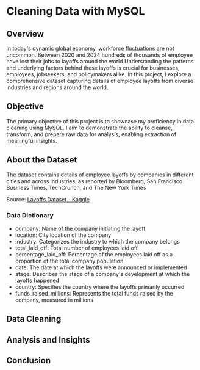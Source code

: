 # Cleaning Data with MySQL

## Overview

In today's dynamic global economy, workforce fluctuations are not uncommon. Between 2020 and 2024 hundreds of thousands of employee have lost their jobs to layoffs around the world.Understanding the patterns and underlying factors behind these layoffs is crucial for businesses, employees, jobseekers, and policymakers alike. In this project, I explore a comprehensive dataset capturing details of employee layoffs from diverse industries and regions around the world.

## Objective
The primary objective of this project is to showcase my proficiency in data cleaning using MySQL. I aim to demonstrate the ability to cleanse, transform, and prepare raw data for analysis, enabling extraction of meaningful insights.

## About the Dataset
The dataset contains details of employee layoffs by companies in different cities and across industries, as reported by Bloomberg, San Francisco Business Times, TechCrunch, and The New York Times

Source: [Layoffs Dataset - Kaggle](https://www.kaggle.com/datasets/swaptr/layoffs-2022/data)

### Data Dictionary

- company: Name of the company initiating the layoff
- location: City location of the company
- industry: Categorizes the industry to which the company belongs
- total_laid_off: Total number of employees laid off
- percentage_laid_off: Percentage of the employees laid off as a proportion of the total company population
- date: The date at which the layoffs were announced or implemented
- stage: Describes the stage of a company's development at which the layoffs happened
- country: Specifies the country where the layoffs primarily occurred
- funds_raised_millions: Represents the total funds raised by the company, measured in millions

## Data Cleaning
## Analysis and Insights
## Conclusion
